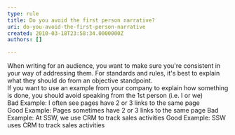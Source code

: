 ```yaml
---
type: rule
title: Do you avoid the first person narrative?
uri: do-you-avoid-the-first-person-narrative
created: 2010-03-18T23:58:34.0000000Z
authors: []

---
```


 When writing for an audience, you want to make sure you're consistent in your way of addressing them. For standards and rules, it's best to explain what they should do from an objective standpoint.
<br>If you want to use an example from your company to explain how something is done, you should avoid speaking from the 1st person (i.e. I or we) <br> Bad Example: I often see pages have 2 or 3 links to the same page
Good Example: Pages sometimes have 2 or 3 links to the same page
Bad Example: At SSW, we use CRM to track sales activities Good Example: SSW uses CRM to track sales activities
